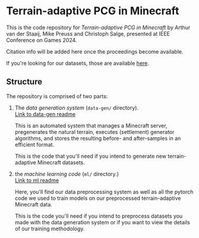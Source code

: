 # Terrain-adaptive PCG in Minecraft

This is the code repository for *Terrain-adaptive PCG in Minecraft* by
Arthur van der Staaij, Mike Preuss and Christoph Salge, presented at IEEE
Conference on Games 2024.

Citation info will be added here once the proceedings become available.

If you're looking for our datasets, those are available
[here](https://zenodo.org/records/11507023).


## Structure

The repository is comprised of two parts:

1. The *data generation system* (`data-gen/` directory).\
   [Link to data-gen readme](/data-gen/README.md)

   This is an automated system that manages a Minecraft server, pregenerates the
   natural terrain, executes (settlement) generator algorithms, and stores the
   resulting before- and after-samples in an efficient format.

   This is the code that you'll need if you intend to generate new
   terrain-adaptive Minecraft datasets.


2. the *machine learning code* (`ml/` directory.)\
   [Link to ml readme](/ml/README.md)

   Here, you'll find our data preprocessing system as well as all the pytorch
   code we used to train models on our preprocessed terrain-adaptive Minecraft
   data.

   This is the code you'll need if you intend to preprocess datasets you made
   with the data generation system or if you want to view the details of our
   training methodology.
